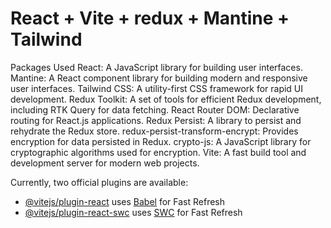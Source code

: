 # React + Vite + redux + Mantine + Tailwind

Packages Used
React: A JavaScript library for building user interfaces.
Mantine: A React component library for building modern and responsive user interfaces.
Tailwind CSS: A utility-first CSS framework for rapid UI development.
Redux Toolkit: A set of tools for efficient Redux development, including RTK Query for data fetching.
React Router DOM: Declarative routing for React.js applications.
Redux Persist: A library to persist and rehydrate the Redux store.
redux-persist-transform-encrypt: Provides encryption for data persisted in Redux.
crypto-js: A JavaScript library for cryptographic algorithms used for encryption.
Vite: A fast build tool and development server for modern web projects.

Currently, two official plugins are available:

- [@vitejs/plugin-react](https://github.com/vitejs/vite-plugin-react/blob/main/packages/plugin-react/README.md) uses [Babel](https://babeljs.io/) for Fast Refresh
- [@vitejs/plugin-react-swc](https://github.com/vitejs/vite-plugin-react-swc) uses [SWC](https://swc.rs/) for Fast Refresh
